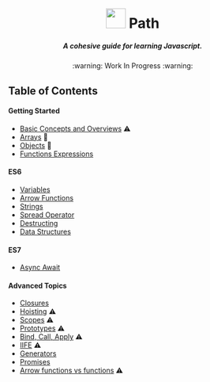 <h1 align="center">
<img width="40" align="bottom" src="https://upload.wikimedia.org/wikipedia/commons/thumb/9/99/Unofficial_JavaScript_logo_2.svg/2000px-Unofficial_JavaScript_logo_2.svg.png">
  Path
</h1>
<h5 align="center">A cohesive guide for learning Javascript.</h5>

<p align="center">:warning: Work In Progress :warning:</p>

## Table of Contents

#### Getting Started
- [Basic Concepts and Overviews](./basics/basic-concepts.md) :warning:
- [Arrays](./basics/arrays.md) 🔧
- [Objects](./basics/objects.md) 🔧
- [Functions Expressions](./basics/function-expressions.md)


#### ES6
- [Variables](./ES6/basic-concepts.md)
- [Arrow Functions](./ES6/basic-concepts.md)
- [Strings](./ES6/basic-concepts.md)
- [Spread Operator](./ES6/basic-concepts.md)
- [Destructing](./ES6/basic-concepts.md)
- [Data Structures](./ES6/basic-concepts.md)

#### ES7
- [Async Await](./ES7/basic-concepts.md)

#### Advanced Topics
- [Closures](./advances/closures.md)
- [Hoisting](./ES6/basic-concepts.md) :warning:
- [Scopes](./ES6/basic-concepts.md) :warning:
- [Prototypes](./ES6/basic-concepts.md) :warning:
- [Bind, Call, Apply](./ES6/basic-concepts.md) :warning:
- [IIFE](./ES6/basic-concepts.md) :warning:
- [Generators](./ES6/basic-concepts.md)
- [Promises](./ES6/basic-concepts.md)
- [Arrow functions vs functions](./ES6/basic-concepts.md) :warning:
